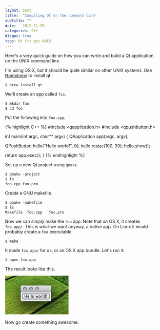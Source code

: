 ```yaml
---
layout: post
title:  "Compiling Qt on the command line"
subtitle: ""
date:   2012-11-25
categories: C++
disqus: true
tags: Qt C++ gcc UNIX
---
```


Here's a very quick guide on how you can write and build a Qt application on
the UNIX command line.

I'm using OS X, but it should be quite similar on other UNIX systems. Use
[Homebrew][homebrew] to install qt:

    $ brew install qt

We'll create an app called `foo`.

    $ mkdir foo
    $ cd foo

Put the following into `foo.cpp`.

{% highlight C++ %}
#include <qapplication.h>
#include <qpushbutton.h>

int main(int argc, char** argv)
{
  QApplication app(argc, argv);

  QPushButton hello("Hello world!", 0);
  hello.resize(100, 30);
  hello.show();

  return app.exec();
}
{% endhighlight %}

Set up a new Qt project using `qmake`.

    $ qmake -project
    $ ls
    foo.cpp foo.pro

Create a GNU makefile.

    $ qmake -makefile
    $ ls
    Makefile  foo.cpp   foo.pro

Now we can simply make the `foo` app. Note that on OS X, it creates
`foo.app/`. This is what we want anyway, a native app. On Linux it would
probably create a `foo` executable.

    $ make

It made `foo.app/` for us, or an OS X app bundle. Let's run it.

    $ open foo.app

The result looks like this.

!["Hello, world" in Qt](/gfx/post/qt-gcc.png)

Now go create something awesome.

[homebrew]: http://mxcl.github.com/homebrew/
